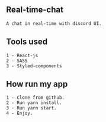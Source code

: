 ## Real-time-chat

``A chat in real-time with discord UI.``

## Tools used
```
1 - React-js
2 - SASS
3 - Styled-components
```

## How run my app
```
1 - Clone from github.
2 - Run yarn install.
3 - Run yarn start.
4 - Enjoy. 
```
